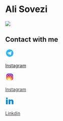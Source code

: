 # Ali Sovezi

<img align='center' src = "https://user-images.githubusercontent.com/72755273/187896562-43c702c0-137f-47c0-983e-23b70e299140.gif">

<h2 align="left">Contact with me</h2>

<a href="#" > <img style="width: 28px;"  src = "https://github.com/alisvzi/alisvzi/blob/main/img/t.gif?raw=true"> <p
style="color: rgb(61, 58, 58)">Instagram</p> </a>
<a href="#" > <img style="width: 28px"  src = "https://github.com/alisvzi/alisvzi/blob/main/img/i.gif?raw=true"> <p style="color: rgb(61, 58, 58)">Instagram</p> </a>
<a href="#"> <img style="width: 28px"  src = "https://github.com/alisvzi/alisvzi/blob/main/img/l.gif?raw=true"> <p style="color: rgb(61, 58, 58)">Linkdin</p> </a>
